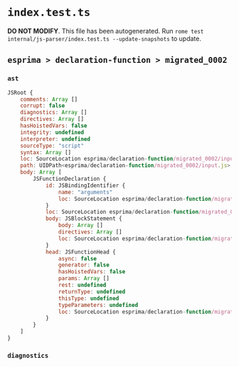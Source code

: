# `index.test.ts`

**DO NOT MODIFY**. This file has been autogenerated. Run `rome test internal/js-parser/index.test.ts --update-snapshots` to update.

## `esprima > declaration-function > migrated_0002`

### `ast`

```javascript
JSRoot {
	comments: Array []
	corrupt: false
	diagnostics: Array []
	directives: Array []
	hasHoistedVars: false
	integrity: undefined
	interpreter: undefined
	sourceType: "script"
	syntax: Array []
	loc: SourceLocation esprima/declaration-function/migrated_0002/input.js 1:0-2:0
	path: UIDPath<esprima/declaration-function/migrated_0002/input.js>
	body: Array [
		JSFunctionDeclaration {
			id: JSBindingIdentifier {
				name: "arguments"
				loc: SourceLocation esprima/declaration-function/migrated_0002/input.js 1:9-1:18 (arguments)
			}
			loc: SourceLocation esprima/declaration-function/migrated_0002/input.js 1:0-1:24
			body: JSBlockStatement {
				body: Array []
				directives: Array []
				loc: SourceLocation esprima/declaration-function/migrated_0002/input.js 1:21-1:24
			}
			head: JSFunctionHead {
				async: false
				generator: false
				hasHoistedVars: false
				params: Array []
				rest: undefined
				returnType: undefined
				thisType: undefined
				typeParameters: undefined
				loc: SourceLocation esprima/declaration-function/migrated_0002/input.js 1:18-1:20
			}
		}
	]
}
```

### `diagnostics`

```

```
